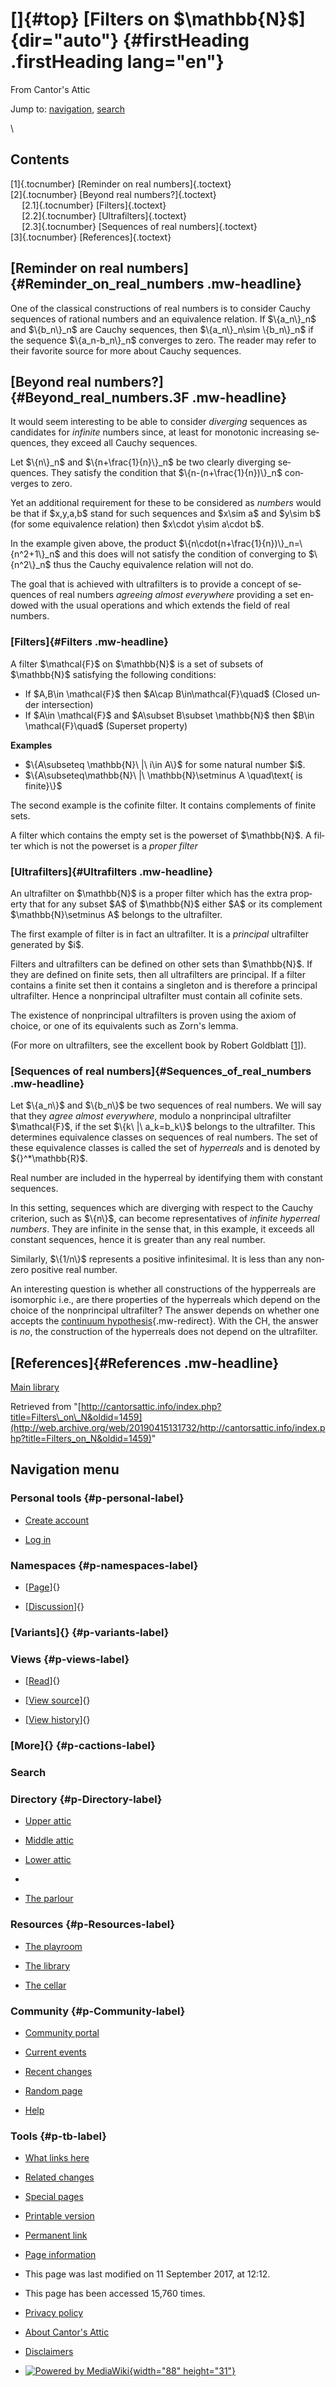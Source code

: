 <div id="mw-page-base" class="noprint">

</div>

<div id="mw-head-base" class="noprint">

</div>

<div id="content" class="mw-body" role="main">

[]{#top}
[Filters on \$\\mathbb{N}\$]{dir="auto"} {#firstHeading .firstHeading lang="en"}
========================================

<div id="bodyContent" class="mw-body-content">

<div id="siteSub">

From Cantor's Attic

</div>

<div id="contentSub">

</div>

<div id="jump-to-nav" class="mw-jump">

Jump to: [navigation](#mw-navigation), [search](#p-search)

</div>

<div id="mw-content-text" class="mw-content-ltr" lang="en" dir="ltr">

\

<div id="toc" class="toc">

<div id="toctitle">

Contents
--------

</div>

-   [[1]{.tocnumber} [Reminder on real
    numbers]{.toctext}](#Reminder_on_real_numbers)
-   [[2]{.tocnumber} [Beyond real
    numbers?]{.toctext}](#Beyond_real_numbers.3F)
    -   [[2.1]{.tocnumber} [Filters]{.toctext}](#Filters)
    -   [[2.2]{.tocnumber} [Ultrafilters]{.toctext}](#Ultrafilters)
    -   [[2.3]{.tocnumber} [Sequences of real
        numbers]{.toctext}](#Sequences_of_real_numbers)
-   [[3]{.tocnumber} [References]{.toctext}](#References)

</div>

[Reminder on real numbers]{#Reminder_on_real_numbers .mw-headline}
------------------------------------------------------------------

One of the classical constructions of real numbers is to consider Cauchy
sequences of rational numbers and an equivalence relation. If
\$\\{a\_n\\}\_n\$ and \$\\{b\_n\\}\_n\$ are Cauchy sequences, then
\$\\{a\_n\\}\_n\\sim \\{b\_n\\}\_n\$ if the sequence
\$\\{a\_n-b\_n\\}\_n\$ converges to zero. The reader may refer to their
favorite source for more about Cauchy sequences.

[Beyond real numbers?]{#Beyond_real_numbers.3F .mw-headline}
------------------------------------------------------------

It would seem interesting to be able to consider *diverging* sequences
as candidates for *infinite* numbers since, at least for monotonic
increasing sequences, they exceed all Cauchy sequences.

Let \$\\{n\\}\_n\$ and \$\\{n+\\frac{1}{n}\\}\_n\$ be two clearly
diverging sequences. They satisfy the condition that
\$\\{n-(n+\\frac{1}{n})\\}\_n\$ converges to zero.

Yet an additional requirement for these to be considered as *numbers*
would be that if \$x,y,a,b\$ stand for such sequences and \$x\\sim a\$
and \$y\\sim b\$ (for some equivalence relation) then \$x\\cdot y\\sim
a\\cdot b\$.

In the example given above, the product
\$\\{n\\cdot(n+\\frac{1}{n})\\}\_n=\\{n\^2+1\\}\_n\$ and this does will
not satisfy the condition of converging to \$\\{n\^2\\}\_n\$ thus the
Cauchy equivalence relation will not do.

The goal that is achieved with ultrafilters is to provide a concept of
sequences of real numbers *agreeing almost everywhere* providing a set
endowed with the usual operations and which extends the field of real
numbers.

### [Filters]{#Filters .mw-headline}

A filter \$\\mathcal{F}\$ on \$\\mathbb{N}\$ is a set of subsets of
\$\\mathbb{N}\$ satisfying the following conditions:

-   If \$A,B\\in \\mathcal{F}\$ then \$A\\cap B\\in\\mathcal{F}\\quad\$
    (Closed under intersection)
-   If \$A\\in \\mathcal{F}\$ and \$A\\subset B\\subset \\mathbb{N}\$
    then \$B\\in \\mathcal{F}\\quad\$ (Superset property)

**Examples**

-   \$\\{A\\subseteq \\mathbb{N}\\ |\\ i\\in A\\}\$ for some natural
    number \$i\$.
-   \$\\{A\\subseteq\\mathbb{N}\\ |\\ \\mathbb{N}\\setminus A
    \\quad\\text{ is finite}\\}\$

The second example is the cofinite filter. It contains complements of
finite sets.

A filter which contains the empty set is the powerset of
\$\\mathbb{N}\$. A filter which is not the powerset is a *proper filter*

### [Ultrafilters]{#Ultrafilters .mw-headline}

An ultrafilter on \$\\mathbb{N}\$ is a proper filter which has the extra
property that for any subset \$A\$ of \$\\mathbb{N}\$ either \$A\$ or
its complement \$\\mathbb{N}\\setminus A\$ belongs to the ultrafilter.

The first example of filter is in fact an ultrafilter. It is a
*principal* ultrafilter generated by \$i\$.

Filters and ultrafilters can be defined on other sets than
\$\\mathbb{N}\$. If they are defined on finite sets, then all
ultrafilters are principal. If a filter contains a finite set then it
contains a singleton and is therefore a principal ultrafilter. Hence a
nonprincipal ultrafilter must contain all cofinite sets.

The existence of nonprincipal ultrafilters is proven using the axiom of
choice, or one of its equivalents such as Zorn's lemma.

(For more on ultrafilters, see the excellent book by Robert Goldblatt
\[[1](#bibkey_Goldblatt1998:ultrafilter)\]).

### [Sequences of real numbers]{#Sequences_of_real_numbers .mw-headline}

Let \$\\{a\_n\\}\$ and \$\\{b\_n\\}\$ be two sequences of real numbers.
We will say that they *agree almost everywhere*, modulo a nonprincipal
ultrafilter \$\\mathcal{F}\$, if the set \$\\{k\\ |\\ a\_k=b\_k\\}\$
belongs to the ultrafilter. This determines equivalence classes on
sequences of real numbers. The set of these equivalence classes is
called the set of *hyperreals* and is denoted by \${}\^\*\\mathbb{R}\$.

Real number are included in the hyperreal by identifying them with
constant sequences.

In this setting, sequences which are diverging with respect to the
Cauchy criterion, such as \$\\{n\\}\$, can become representatives of
*infinite hyperreal numbers*. They are infinite in the sense that, in
this example, it exceeds all constant sequences, hence it is greater
than any real number.

Similarly, \$\\{1/n\\}\$ represents a positive infinitesimal. It is less
than any nonzero positive real number.

An interesting question is whether all constructions of the hypperreals
are isomorphic i.e., are there properties of the hyperreals which depend
on the choice of the nonprincipal ultrafilter? The answer depends on
whether one accepts the [continuum
hypothesis](/web/20190415131732/http://cantorsattic.info/Continuum_hypothesis "Continuum hypothesis"){.mw-redirect}.
With the CH, the answer is *no*, the construction of the hyperreals does
not depend on the ultrafilter.

[References]{#References .mw-headline}
--------------------------------------

[Main
library](/web/20190415131732/http://cantorsattic.info/Library "Library")

</div>

<div class="printfooter">

Retrieved from
"[http://cantorsattic.info/index.php?title=Filters\_on\_N&oldid=1459](http://web.archive.org/web/20190415131732/http://cantorsattic.info/index.php?title=Filters_on_N&oldid=1459)"

</div>

<div id="catlinks" class="catlinks catlinks-allhidden">

</div>

<div class="visualClear">

</div>

</div>

</div>

<div id="mw-navigation">

Navigation menu
---------------

<div id="mw-head">

<div id="p-personal" role="navigation"
aria-labelledby="p-personal-label">

### Personal tools {#p-personal-label}

-   <div id="pt-createaccount">

    </div>

    [Create
    account](/web/20190415131732/http://cantorsattic.info/index.php?title=Special:UserLogin&returnto=Filters+on+N&type=signup)
-   <div id="pt-login">

    </div>

    [Log
    in](/web/20190415131732/http://cantorsattic.info/index.php?title=Special:UserLogin&returnto=Filters+on+N "You are encouraged to log in; however, it is not mandatory [o]")

</div>

<div id="left-navigation">

<div id="p-namespaces" class="vectorTabs" role="navigation"
aria-labelledby="p-namespaces-label">

### Namespaces {#p-namespaces-label}

-   <div id="ca-nstab-main">

    </div>

    [[Page](/web/20190415131732/http://cantorsattic.info/Filters_on_N "View the content page [c]")]{}
-   <div id="ca-talk">

    </div>

    [[Discussion](/web/20190415131732/http://cantorsattic.info/Talk:Filters_on_N "Discussion about the content page [t]")]{}

</div>

<div id="p-variants" class="vectorMenu emptyPortlet" role="navigation"
aria-labelledby="p-variants-label">

### [Variants]{}[](#) {#p-variants-label}

<div class="menu">

</div>

</div>

</div>

<div id="right-navigation">

<div id="p-views" class="vectorTabs" role="navigation"
aria-labelledby="p-views-label">

### Views {#p-views-label}

-   <div id="ca-view">

    </div>

    [[Read](/web/20190415131732/http://cantorsattic.info/Filters_on_N)]{}
-   <div id="ca-viewsource">

    </div>

    [[View
    source](/web/20190415131732/http://cantorsattic.info/index.php?title=Filters_on_N&action=edit "This page is protected.
    You can view its source [e]")]{}
-   <div id="ca-history">

    </div>

    [[View
    history](/web/20190415131732/http://cantorsattic.info/index.php?title=Filters_on_N&action=history "Past revisions of this page [h]")]{}

</div>

<div id="p-cactions" class="vectorMenu emptyPortlet" role="navigation"
aria-labelledby="p-cactions-label">

### [More]{}[](#) {#p-cactions-label}

<div class="menu">

</div>

</div>

<div id="p-search" role="search">

### Search

<div id="simpleSearch">

</div>

</div>

</div>

</div>

<div id="mw-panel">

<div id="p-logo" role="banner">

[](/web/20190415131732/http://cantorsattic.info/Cantor%27s_Attic "Visit the main page")

</div>

<div id="p-Directory" class="portal" role="navigation"
aria-labelledby="p-Directory-label">

### Directory {#p-Directory-label}

<div class="body">

-   <div id="n-Upper-attic">

    </div>

    [Upper
    attic](/web/20190415131732/http://cantorsattic.info/Upper_attic)
-   <div id="n-Middle-attic">

    </div>

    [Middle
    attic](/web/20190415131732/http://cantorsattic.info/Middle_attic)
-   <div id="n-Lower-attic">

    </div>

    [Lower
    attic](/web/20190415131732/http://cantorsattic.info/Lower_attic)
-   <div id="n-">

    </div>

    [](INVALID-TITLE)
-   <div id="n-The-parlour">

    </div>

    [The parlour](/web/20190415131732/http://cantorsattic.info/Parlour)

</div>

</div>

<div id="p-Resources" class="portal" role="navigation"
aria-labelledby="p-Resources-label">

### Resources {#p-Resources-label}

<div class="body">

-   <div id="n-The-playroom">

    </div>

    [The
    playroom](/web/20190415131732/http://cantorsattic.info/Playroom)
-   <div id="n-The-library">

    </div>

    [The library](/web/20190415131732/http://cantorsattic.info/Library)
-   <div id="n-The-cellar">

    </div>

    [The cellar](/web/20190415131732/http://cantorsattic.info/Cellar)

</div>

</div>

<div id="p-Community" class="portal" role="navigation"
aria-labelledby="p-Community-label">

### Community {#p-Community-label}

<div class="body">

-   <div id="n-portal">

    </div>

    [Community
    portal](/web/20190415131732/http://cantorsattic.info/Cantor%27s_Attic:Community_portal "About the project, what you can do, where to find things")
-   <div id="n-currentevents">

    </div>

    [Current
    events](/web/20190415131732/http://cantorsattic.info/Cantor%27s_Attic:Current_events "Find background information on current events")
-   <div id="n-recentchanges">

    </div>

    [Recent
    changes](/web/20190415131732/http://cantorsattic.info/Special:RecentChanges "A list of recent changes in the wiki [r]")
-   <div id="n-randompage">

    </div>

    [Random
    page](/web/20190415131732/http://cantorsattic.info/Special:Random "Load a random page [x]")
-   <div id="n-help">

    </div>

    [Help](http://web.archive.org/web/20190415131732/https://www.mediawiki.org/wiki/Special:MyLanguage/Help:Contents "The place to find out")

</div>

</div>

<div id="p-tb" class="portal" role="navigation"
aria-labelledby="p-tb-label">

### Tools {#p-tb-label}

<div class="body">

-   <div id="t-whatlinkshere">

    </div>

    [What links
    here](/web/20190415131732/http://cantorsattic.info/Special:WhatLinksHere/Filters_on_N "A list of all wiki pages that link here [j]")
-   <div id="t-recentchangeslinked">

    </div>

    [Related
    changes](/web/20190415131732/http://cantorsattic.info/Special:RecentChangesLinked/Filters_on_N "Recent changes in pages linked from this page [k]")
-   <div id="t-specialpages">

    </div>

    [Special
    pages](/web/20190415131732/http://cantorsattic.info/Special:SpecialPages "A list of all special pages [q]")
-   <div id="t-print">

    </div>

    [Printable
    version](/web/20190415131732/http://cantorsattic.info/index.php?title=Filters_on_N&printable=yes "Printable version of this page [p]")
-   <div id="t-permalink">

    </div>

    [Permanent
    link](/web/20190415131732/http://cantorsattic.info/index.php?title=Filters_on_N&oldid=1459 "Permanent link to this revision of the page")
-   <div id="t-info">

    </div>

    [Page
    information](/web/20190415131732/http://cantorsattic.info/index.php?title=Filters_on_N&action=info)

</div>

</div>

</div>

</div>

<div id="footer" role="contentinfo">

-   <div id="footer-info-lastmod">

    </div>

    This page was last modified on 11 September 2017, at 12:12.
-   <div id="footer-info-viewcount">

    </div>

    This page has been accessed 15,760 times.

<!-- -->

-   <div id="footer-places-privacy">

    </div>

    [Privacy
    policy](/web/20190415131732/http://cantorsattic.info/Cantor%27s_Attic:Privacy_policy "Cantor's Attic:Privacy policy")
-   <div id="footer-places-about">

    </div>

    [About Cantor's
    Attic](/web/20190415131732/http://cantorsattic.info/Cantor%27s_Attic:About "Cantor's Attic:About")
-   <div id="footer-places-disclaimer">

    </div>

    [Disclaimers](/web/20190415131732/http://cantorsattic.info/Cantor%27s_Attic:General_disclaimer "Cantor's Attic:General disclaimer")

<!-- -->

-   <div id="footer-poweredbyico">

    </div>

    [![Powered by
    MediaWiki](/web/20190415131732im_/http://cantorsattic.info/resources/assets/poweredby_mediawiki_88x31.png){width="88"
    height="31"}](//web.archive.org/web/20190415131732/http://www.mediawiki.org/)

<div style="clear:both">

</div>

</div>
